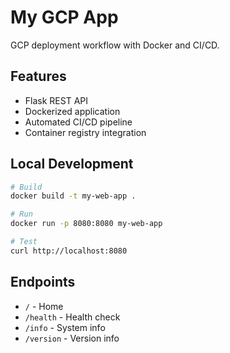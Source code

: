# My GCP App

GCP deployment workflow with Docker and CI/CD.

## Features
- Flask REST API
- Dockerized application
- Automated CI/CD pipeline
- Container registry integration

## Local Development
```bash
# Build
docker build -t my-web-app .

# Run
docker run -p 8080:8080 my-web-app

# Test
curl http://localhost:8080
```

## Endpoints
- `/` - Home
- `/health` - Health check
- `/info` - System info
- `/version` - Version info
